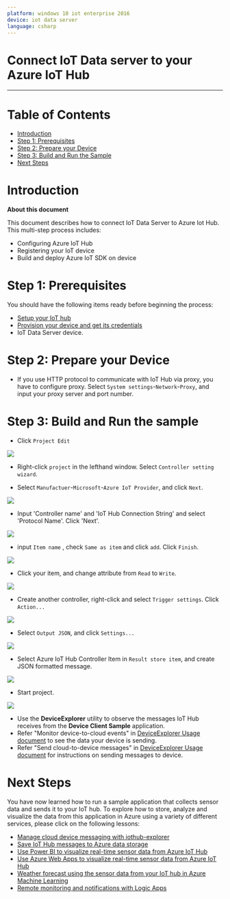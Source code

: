 ```yaml
---
platform: windows 10 iot enterprise 2016
device: iot data server
language: csharp
---
```


Connect IoT Data server to your Azure IoT Hub
===
---

# Table of Contents

-   [Introduction](#Introduction)
-   [Step 1: Prerequisites](#Prerequisites)
-   [Step 2: Prepare your Device](#PrepareDevice)
-   [Step 3: Build and Run the Sample](#Build)
-   [Next Steps](#NextSteps)

<a name="Introduction"></a>
# Introduction

**About this document**

This document describes how to connect IoT Data Server to Azure Iot Hub. This multi-step process includes:
-   Configuring Azure IoT Hub
-   Registering your IoT device
-   Build and deploy Azure IoT SDK on device

<a name="Prerequisites"></a>
# Step 1: Prerequisites

You should have the following items ready before beginning the process:

-   [Setup your IoT hub][lnk-setup-iot-hub]
-   [Provision your device and get its credentials][lnk-manage-iot-hub]
-   IoT Data Server device.

<a name="PrepareDevice"></a>
# Step 2: Prepare your Device

-   If you use HTTP protocol to communicate with IoT Hub via proxy, you have to configure proxy. Select `System settings`-`Network`-`Proxy`, and input your proxy server and port number.

<a name="Build"></a>
# Step 3: Build and Run the sample

-   Click `Project Edit`

![](./media/densowave-iot-data-server/01.png)

-   Right-click `project` in the lefthand window. Select `Controller setting wizard`.

-   Select `Manufactuer`-`Microsoft`-`Azure IoT Provider`, and click `Next`.

![](./media/densowave-iot-data-server/02.png)

-   Input 'Controller name' and 'IoT Hub Connection String' and select 'Protocol Name'. Click 'Next'.

![](./media/densowave-iot-data-server/03.png)

-   input `Item name` , check `Same as item` and click `add`. Click `Finish`.

![](./media/densowave-iot-data-server/04.png)

-  Click your item, and change attribute from `Read` to `Write`.

![](./media/densowave-iot-data-server/05.png)

-  Create another controller, right-click and select `Trigger settings`. Click `Action...`

![](./media/densowave-iot-data-server/06.png)

-  Select `Output JSON`, and click `Settings...`

![](./media/densowave-iot-data-server/07.png)

-  Select Azure IoT Hub Controller Item in `Result store item`, and create JSON formatted message.

![](./media/densowave-iot-data-server/08.png)

-  Start project.

![](./media/densowave-iot-data-server/09.png)

-   Use the **DeviceExplorer** utility to observe the messages IoT Hub receives from the **Device Client Sample** application.
-   Refer "Monitor device-to-cloud events" in [DeviceExplorer Usage document](https://github.com/Azure/azure-iot-sdk-csharp/blob/master/tools/DeviceExplorer/doc/how_to_use_device_explorer.md) to see the data your device is sending.
-   Refer "Send cloud-to-device messages" in [DeviceExplorer Usage document](https://github.com/Azure/azure-iot-sdk-csharp/blob/master/tools/DeviceExplorer/doc/how_to_use_device_explorer.md) for instructions on sending messages to device.

<a name="NextSteps"></a>
# Next Steps

You have now learned how to run a sample application that collects sensor data and sends it to your IoT hub. To explore how to store, analyze and visualize the data from this application in Azure using a variety of different services, please click on the following lessons:

-   [Manage cloud device messaging with iothub-explorer]
-   [Save IoT Hub messages to Azure data storage]
-   [Use Power BI to visualize real-time sensor data from Azure IoT Hub]
-   [Use Azure Web Apps to visualize real-time sensor data from Azure IoT Hub]
-   [Weather forecast using the sensor data from your IoT hub in Azure Machine Learning]
-   [Remote monitoring and notifications with Logic Apps]   

[Manage cloud device messaging with iothub-explorer]: https://docs.microsoft.com/en-us/azure/iot-hub/iot-hub-explorer-cloud-device-messaging
[Save IoT Hub messages to Azure data storage]: https://docs.microsoft.com/en-us/azure/iot-hub/iot-hub-store-data-in-azure-table-storage
[Use Power BI to visualize real-time sensor data from Azure IoT Hub]: https://docs.microsoft.com/en-us/azure/iot-hub/iot-hub-live-data-visualization-in-power-bi
[Use Azure Web Apps to visualize real-time sensor data from Azure IoT Hub]: https://docs.microsoft.com/en-us/azure/iot-hub/iot-hub-live-data-visualization-in-web-apps
[Weather forecast using the sensor data from your IoT hub in Azure Machine Learning]: https://docs.microsoft.com/en-us/azure/iot-hub/iot-hub-weather-forecast-machine-learning
[Remote monitoring and notifications with Logic Apps]: https://docs.microsoft.com/en-us/azure/iot-hub/iot-hub-monitoring-notifications-with-azure-logic-apps
[setup-devbox-windows]: https://github.com/Azure/azure-iot-sdk-csharp/blob/master/doc/devbox_setup.md
[lnk-setup-iot-hub]: ../setup_iothub.md
[lnk-manage-iot-hub]: ../manage_iot_hub.md
